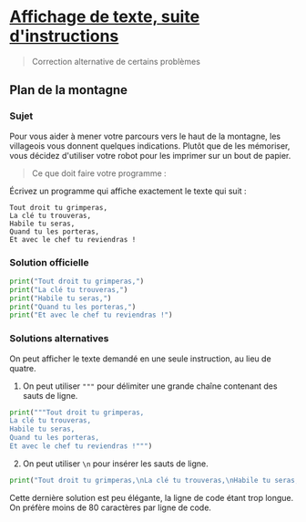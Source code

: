 # [Affichage de texte, suite d'instructions](http://www.france-ioi.org/algo/chapter.php?idChapter=642)

> Correction alternative de certains problèmes

## Plan de la montagne

### Sujet

Pour vous aider à mener votre parcours vers le haut de la montagne, les villageois vous donnent quelques indications. Plutôt que de les mémoriser, vous décidez d'utiliser votre robot pour les imprimer sur un bout de papier.

> Ce que doit faire votre programme :

Écrivez un programme qui affiche exactement le texte qui suit :

    Tout droit tu grimperas,
    La clé tu trouveras,
    Habile tu seras,
    Quand tu les porteras,
    Et avec le chef tu reviendras !



### Solution officielle

```python
print("Tout droit tu grimperas,")
print("La clé tu trouveras,")
print("Habile tu seras,")
print("Quand tu les porteras,")
print("Et avec le chef tu reviendras !")
```

### Solutions alternatives

On peut afficher le texte demandé en une seule instruction, au lieu de quatre.

1. On peut utiliser `"""` pour délimiter une grande chaîne contenant des sauts de ligne.

```python
print("""Tout droit tu grimperas,
La clé tu trouveras,
Habile tu seras,
Quand tu les porteras,
Et avec le chef tu reviendras !""")
```

2. On peut utiliser `\n` pour insérer les sauts de ligne.

```python
print("Tout droit tu grimperas,\nLa clé tu trouveras,\nHabile tu seras,\nQuand tu les porteras,\nEt avec le chef tu reviendras !")
```

Cette dernière solution est peu élégante, la ligne de code étant trop longue. On préfère moins de 80 caractères par ligne de code.